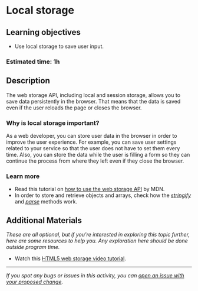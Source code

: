 # Local storage

## Learning objectives

- Use local storage to save user input.

### Estimated time: 1h

## Description

The web storage API, including local and session storage, allows you to save data persistently in the browser. That means that the data is saved even if the user reloads the page or closes the browser.

### Why is local storage important?

As a web developer, you can store user data in the browser in order to improve the user experience. For example, you can save user settings related to your service so that the user does not have to set them every time. Also, you can store the data while the user is filling a form so they can continue the process from where they left even if they close the browser.

### Learn more
- Read this tutorial on [how to use the web storage API](https://developer.mozilla.org/en-US/docs/Web/API/Web_Storage_API/Using_the_Web_Storage_API) by MDN.
- In order to store and retrieve objects and arrays, check how the [*stringify*](https://developer.mozilla.org/en-US/docs/Web/JavaScript/Reference/Global_Objects/JSON/stringify) and [*parse*](https://developer.mozilla.org/en-US/docs/Web/JavaScript/Reference/Global_Objects/JSON/parse) methods work.

## Additional Materials

*These are all optional, but if you're interested in exploring this topic further, here are some resources to help you. Any exploration here should be done outside program time.*
- Watch this [HTML5 web storage video tutorial](https://www.youtube.com/watch?v=C3tiI3akFq8).

------

_If you spot any bugs or issues in this activity, you can [open an issue with your proposed change](https://github.com/microverseinc/curriculum-transversal-skills/blob/main/git-github/articles/open_issue.md)._